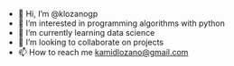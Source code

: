 - 👋 Hi, I’m @klozanogp
- 👀 I’m interested in programming algorithms with python
- 🌱 I’m currently learning data science
- 💞️ I’m looking to collaborate on projects
- 📫 How to reach me kamidlozano@gmail.com

<!---
klozanogp/klozanogp is a ✨ special ✨ repository because its `README.md` (this file) appears on your GitHub profile.
You can click the Preview link to take a look at your changes.
--->
